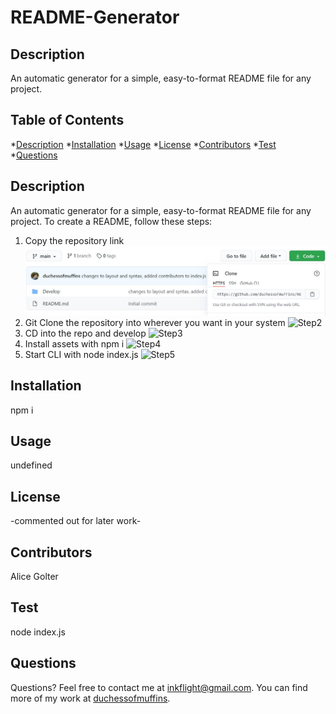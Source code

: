 # README-Generator

## Description

An automatic generator for a simple, easy-to-format README file for any project.

## Table of Contents

*[Description](#description)
*[Installation](#installation)
*[Usage](#usage)
*[License](#license)
*[Contributors](#contributors)
*[Test](#test)
*[Questions](#questions)


## Description
An automatic generator for a simple, easy-to-format README file for any project.
To create a README, follow these steps:

1. Copy the repository link
![Step1](https://raw.githubusercontent.com/duchessofmuffins/README-Generator/main/Assets/Step1.JPG)
2. Git Clone the repository into wherever you want in your system
![Step2](https://github.com/duchessofmuffins/README-Generator/Assets/Step2.JPG)
3. CD into the repo and develop
![Step3](https://github.com/duchessofmuffins/README-Generator/Assets/Step3.JPG)
4. Install assets with npm i
![Step4](https://github.com/duchessofmuffins/README-Generator/Assets/Step4.JPG)
5. Start CLI with node index.js
![Step5](https://github.com/duchessofmuffins/README-Generator/Assets/Step5.JPG)

## Installation
npm i

## Usage
undefined

## License
-commented out for later work-

## Contributors
Alice Golter

## Test
node index.js

## Questions
Questions?  Feel free to contact me at inkflight@gmail.com.
You can find more of my work at [duchessofmuffins](https://github.com/undefined/).
